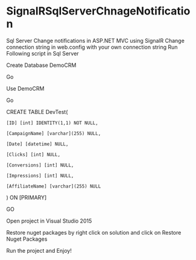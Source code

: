 # SignalRSqlServerChnageNotification
Sql Server Change notifications in ASP.NET MVC using SignalR
Change connection string in web.config with your own connection string
Run Following script in Sql Server

Create Database DemoCRM

Go

Use DemoCRM

Go

CREATE TABLE DevTest(

	[ID] [int] IDENTITY(1,1) NOT NULL,

	[CampaignName] [varchar](255) NULL,

	[Date] [datetime] NULL,

	[Clicks] [int] NULL,

	[Conversions] [int] NULL,

	[Impressions] [int] NULL,

	[AffiliateName] [varchar](255) NULL

) ON [PRIMARY]

GO

Open project in Visual Studio 2015

Restore nuget packages by right click on solution and click on Restore Nuget Packages

Run the project and Enjoy!